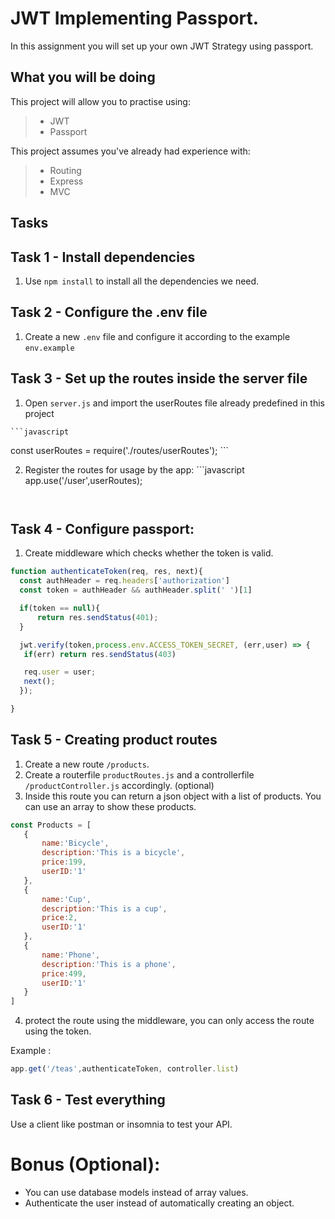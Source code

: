# JWT Implementing Passport. 

In this assignment you will set up your own JWT Strategy using passport. 

## What you will be doing

This project will allow you to practise using:

> - JWT 
> - Passport


This project assumes you've already had experience with:

> - Routing 
> - Express
> - MVC 


## Tasks

## Task 1 - Install dependencies 
  1. Use `npm install` to install all the dependencies we need. 

## Task 2 - Configure the .env file

  1. Create a new `.env` file and configure it according to the example `env.example`

## Task 3 - Set up the routes inside the server file
   1. Open `server.js` and import the userRoutes file already predefined in this project

    ```javascript
   const userRoutes = require('./routes/userRoutes');
    ```

   2. Register the routes for usage by the app: 
    ```javascript
      app.use('/user',userRoutes);
      ```


## Task 4 - Configure passport:
 1. Create middleware which checks whether the token is valid.
 
 ```javascript
function authenticateToken(req, res, next){
   const authHeader = req.headers['authorization']
   const token = authHeader && authHeader.split(' ')[1]

   if(token == null){
       return res.sendStatus(401);
   }

   jwt.verify(token,process.env.ACCESS_TOKEN_SECRET, (err,user) => {
    if(err) return res.sendStatus(403)

    req.user = user;
    next();
   });

}
   ```

   ## Task 5 - Creating product routes
   1. Create a new route `/products`. 
   2. Create a routerfile `productRoutes.js` and a controllerfile `/productController.js` accordingly. (optional)
   3. Inside this route you can return a json object with a list of products. You can use an array to show these products. 


 ```javascript
const Products = [
    {
        name:'Bicycle',
        description:'This is a bicycle',
        price:199,
        userID:'1'
    },
    {
        name:'Cup',
        description:'This is a cup',
        price:2,
        userID:'1'
    },
    {
        name:'Phone',
        description:'This is a phone',
        price:499,
        userID:'1'
    }
]
 ```
 4. protect the route using the middleware, you can only access the route using the token. 

 Example :

 ```javascript
app.get('/teas',authenticateToken, controller.list)
  ```


## Task 6 - Test everything
Use a client like postman or insomnia to test your API. 

  

# Bonus (Optional):
- You can use database models instead of array values.
- Authenticate the user instead of automatically creating an object. 





